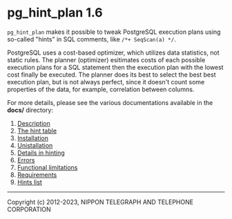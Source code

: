 # pg\_hint\_plan 1.6

`pg_hint_plan` makes it possible to tweak PostgreSQL execution plans using
so-called "hints" in SQL comments, like `/*+ SeqScan(a) */`.

PostgreSQL uses a cost-based optimizer, which utilizes data statistics, not
static rules. The planner (optimizer) esitimates costs of each possible
execution plans for a SQL statement then the execution plan with the lowest
cost finally be executed. The planner does its best to select the best best
execution plan, but is not always perfect, since it doesn't count some
properties of the data, for example, correlation between columns.

For more details, please see the various documentations available in the
**docs/** directory:

1. [Description](docs/description.md)
1. [The hint table](docs/hint_table.md)
1. [Installation](docs/installation.md)
1. [Unistallation](docs/uninstallation.md)
1. [Details in hinting](docs/hint_details.md)
1. [Errors](docs/errors.md)
1. [Functional limitations](docs/functional_limitations.md)
1. [Requirements](docs/requirements.md)
1. [Hints list](docs/hint_list.md)

* * * * *

Copyright (c) 2012-2023, NIPPON TELEGRAPH AND TELEPHONE CORPORATION
